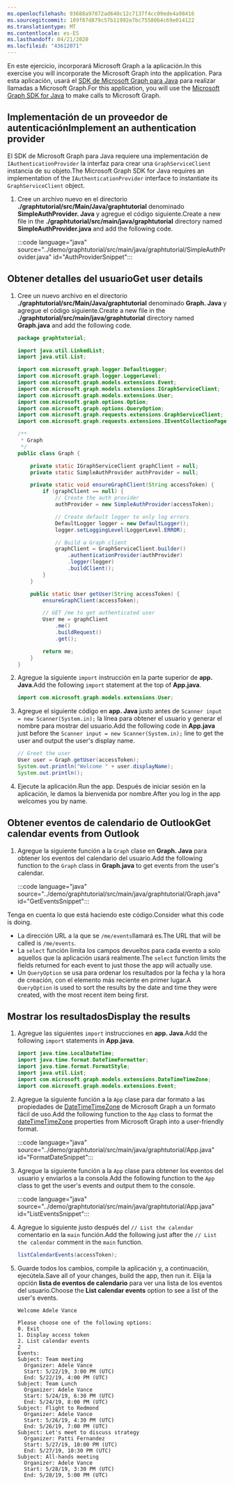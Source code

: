 ```yaml
---
ms.openlocfilehash: 93688a97872ad640c12c7137f4cc09ede4a98416
ms.sourcegitcommit: 189f87d879c57b11992e7bc75580b4c69e014122
ms.translationtype: MT
ms.contentlocale: es-ES
ms.lasthandoff: 04/21/2020
ms.locfileid: "43612071"
---
```

<!-- markdownlint-disable MD002 MD041 -->

<span data-ttu-id="6bf80-101">En este ejercicio, incorporará Microsoft Graph a la aplicación.</span><span class="sxs-lookup"><span data-stu-id="6bf80-101">In this exercise you will incorporate the Microsoft Graph into the application.</span></span> <span data-ttu-id="6bf80-102">Para esta aplicación, usará el [SDK de Microsoft Graph para Java](https://github.com/microsoftgraph/msgraph-sdk-java) para realizar llamadas a Microsoft Graph.</span><span class="sxs-lookup"><span data-stu-id="6bf80-102">For this application, you will use the [Microsoft Graph SDK for Java](https://github.com/microsoftgraph/msgraph-sdk-java) to make calls to Microsoft Graph.</span></span>

## <a name="implement-an-authentication-provider"></a><span data-ttu-id="6bf80-103">Implementación de un proveedor de autenticación</span><span class="sxs-lookup"><span data-stu-id="6bf80-103">Implement an authentication provider</span></span>

<span data-ttu-id="6bf80-104">El SDK de Microsoft Graph para Java requiere una implementación de `IAuthenticationProvider` la interfaz para crear una `GraphServiceClient` instancia de su objeto.</span><span class="sxs-lookup"><span data-stu-id="6bf80-104">The Microsoft Graph SDK for Java requires an implementation of the `IAuthenticationProvider` interface to instantiate its `GraphServiceClient` object.</span></span>

1. <span data-ttu-id="6bf80-105">Cree un archivo nuevo en el directorio **./graphtutorial/src/Main/Java/graphtutorial** denominado **SimpleAuthProvider. Java** y agregue el código siguiente.</span><span class="sxs-lookup"><span data-stu-id="6bf80-105">Create a new file in the **./graphtutorial/src/main/java/graphtutorial** directory named **SimpleAuthProvider.java** and add the following code.</span></span>

    :::code language="java" source="../demo/graphtutorial/src/main/java/graphtutorial/SimpleAuthProvider.java" id="AuthProviderSnippet":::

## <a name="get-user-details"></a><span data-ttu-id="6bf80-106">Obtener detalles del usuario</span><span class="sxs-lookup"><span data-stu-id="6bf80-106">Get user details</span></span>

1. <span data-ttu-id="6bf80-107">Cree un nuevo archivo en el directorio **./graphtutorial/src/Main/Java/graphtutorial** denominado **Graph. Java** y agregue el código siguiente.</span><span class="sxs-lookup"><span data-stu-id="6bf80-107">Create a new file in the **./graphtutorial/src/main/java/graphtutorial** directory named **Graph.java** and add the following code.</span></span>

    ```java
    package graphtutorial;

    import java.util.LinkedList;
    import java.util.List;

    import com.microsoft.graph.logger.DefaultLogger;
    import com.microsoft.graph.logger.LoggerLevel;
    import com.microsoft.graph.models.extensions.Event;
    import com.microsoft.graph.models.extensions.IGraphServiceClient;
    import com.microsoft.graph.models.extensions.User;
    import com.microsoft.graph.options.Option;
    import com.microsoft.graph.options.QueryOption;
    import com.microsoft.graph.requests.extensions.GraphServiceClient;
    import com.microsoft.graph.requests.extensions.IEventCollectionPage;

    /**
     * Graph
     */
    public class Graph {

        private static IGraphServiceClient graphClient = null;
        private static SimpleAuthProvider authProvider = null;

        private static void ensureGraphClient(String accessToken) {
            if (graphClient == null) {
                // Create the auth provider
                authProvider = new SimpleAuthProvider(accessToken);

                // Create default logger to only log errors
                DefaultLogger logger = new DefaultLogger();
                logger.setLoggingLevel(LoggerLevel.ERROR);

                // Build a Graph client
                graphClient = GraphServiceClient.builder()
                    .authenticationProvider(authProvider)
                    .logger(logger)
                    .buildClient();
            }
        }

        public static User getUser(String accessToken) {
            ensureGraphClient(accessToken);

            // GET /me to get authenticated user
            User me = graphClient
                .me()
                .buildRequest()
                .get();

            return me;
        }
    }
    ```

1. <span data-ttu-id="6bf80-108">Agregue la siguiente `import` instrucción en la parte superior de **app. Java**.</span><span class="sxs-lookup"><span data-stu-id="6bf80-108">Add the following `import` statement at the top of **App.java**.</span></span>

    ```java
    import com.microsoft.graph.models.extensions.User;
    ```

1. <span data-ttu-id="6bf80-109">Agregue el siguiente código en **app. Java** justo antes de `Scanner input = new Scanner(System.in);` la línea para obtener el usuario y generar el nombre para mostrar del usuario.</span><span class="sxs-lookup"><span data-stu-id="6bf80-109">Add the following code in **App.java** just before the `Scanner input = new Scanner(System.in);` line to get the user and output the user's display name.</span></span>

    ```java
    // Greet the user
    User user = Graph.getUser(accessToken);
    System.out.println("Welcome " + user.displayName);
    System.out.println();
    ```

1. <span data-ttu-id="6bf80-110">Ejecute la aplicación.</span><span class="sxs-lookup"><span data-stu-id="6bf80-110">Run the app.</span></span> <span data-ttu-id="6bf80-111">Después de iniciar sesión en la aplicación, le damos la bienvenida por nombre.</span><span class="sxs-lookup"><span data-stu-id="6bf80-111">After you log in the app welcomes you by name.</span></span>

## <a name="get-calendar-events-from-outlook"></a><span data-ttu-id="6bf80-112">Obtener eventos de calendario de Outlook</span><span class="sxs-lookup"><span data-stu-id="6bf80-112">Get calendar events from Outlook</span></span>

1. <span data-ttu-id="6bf80-113">Agregue la siguiente función a la `Graph` clase en **Graph. Java** para obtener los eventos del calendario del usuario.</span><span class="sxs-lookup"><span data-stu-id="6bf80-113">Add the following function to the `Graph` class in **Graph.java** to get events from the user's calendar.</span></span>

    :::code language="java" source="../demo/graphtutorial/src/main/java/graphtutorial/Graph.java" id="GetEventsSnippet":::

<span data-ttu-id="6bf80-114">Tenga en cuenta lo que está haciendo este código.</span><span class="sxs-lookup"><span data-stu-id="6bf80-114">Consider what this code is doing.</span></span>

- <span data-ttu-id="6bf80-115">La dirección URL a la que se `/me/events`llamará es.</span><span class="sxs-lookup"><span data-stu-id="6bf80-115">The URL that will be called is `/me/events`.</span></span>
- <span data-ttu-id="6bf80-116">La `select` función limita los campos devueltos para cada evento a solo aquellos que la aplicación usará realmente.</span><span class="sxs-lookup"><span data-stu-id="6bf80-116">The `select` function limits the fields returned for each event to just those the app will actually use.</span></span>
- <span data-ttu-id="6bf80-117">Un `QueryOption` se usa para ordenar los resultados por la fecha y la hora de creación, con el elemento más reciente en primer lugar.</span><span class="sxs-lookup"><span data-stu-id="6bf80-117">A `QueryOption` is used to sort the results by the date and time they were created, with the most recent item being first.</span></span>

## <a name="display-the-results"></a><span data-ttu-id="6bf80-118">Mostrar los resultados</span><span class="sxs-lookup"><span data-stu-id="6bf80-118">Display the results</span></span>

1. <span data-ttu-id="6bf80-119">Agregue las siguientes `import` instrucciones en **app. Java**.</span><span class="sxs-lookup"><span data-stu-id="6bf80-119">Add the following `import` statements in **App.java**.</span></span>

    ```java
    import java.time.LocalDateTime;
    import java.time.format.DateTimeFormatter;
    import java.time.format.FormatStyle;
    import java.util.List;
    import com.microsoft.graph.models.extensions.DateTimeTimeZone;
    import com.microsoft.graph.models.extensions.Event;
    ```

1. <span data-ttu-id="6bf80-120">Agregue la siguiente función a la `App` clase para dar formato a las propiedades de [DateTimeTimeZone](/graph/api/resources/datetimetimezone?view=graph-rest-1.0) de Microsoft Graph a un formato fácil de uso.</span><span class="sxs-lookup"><span data-stu-id="6bf80-120">Add the following function to the `App` class to format the [dateTimeTimeZone](/graph/api/resources/datetimetimezone?view=graph-rest-1.0) properties from Microsoft Graph into a user-friendly format.</span></span>

    :::code language="java" source="../demo/graphtutorial/src/main/java/graphtutorial/App.java" id="FormatDateSnippet":::

1. <span data-ttu-id="6bf80-121">Agregue la siguiente función a la `App` clase para obtener los eventos del usuario y enviarlos a la consola.</span><span class="sxs-lookup"><span data-stu-id="6bf80-121">Add the following function to the `App` class to get the user's events and output them to the console.</span></span>

    :::code language="java" source="../demo/graphtutorial/src/main/java/graphtutorial/App.java" id="ListEventsSnippet":::

1. <span data-ttu-id="6bf80-122">Agregue lo siguiente justo después del `// List the calendar` comentario en la `main` función.</span><span class="sxs-lookup"><span data-stu-id="6bf80-122">Add the following just after the `// List the calendar` comment in the `main` function.</span></span>

    ```java
    listCalendarEvents(accessToken);
    ```

1. <span data-ttu-id="6bf80-123">Guarde todos los cambios, compile la aplicación y, a continuación, ejecútela.</span><span class="sxs-lookup"><span data-stu-id="6bf80-123">Save all of your changes, build the app, then run it.</span></span> <span data-ttu-id="6bf80-124">Elija la opción **lista de eventos de calendario** para ver una lista de los eventos del usuario.</span><span class="sxs-lookup"><span data-stu-id="6bf80-124">Choose the **List calendar events** option to see a list of the user's events.</span></span>

    ```Shell
    Welcome Adele Vance

    Please choose one of the following options:
    0. Exit
    1. Display access token
    2. List calendar events
    2
    Events:
    Subject: Team meeting
      Organizer: Adele Vance
      Start: 5/22/19, 3:00 PM (UTC)
      End: 5/22/19, 4:00 PM (UTC)
    Subject: Team Lunch
      Organizer: Adele Vance
      Start: 5/24/19, 6:30 PM (UTC)
      End: 5/24/19, 8:00 PM (UTC)
    Subject: Flight to Redmond
      Organizer: Adele Vance
      Start: 5/26/19, 4:30 PM (UTC)
      End: 5/26/19, 7:00 PM (UTC)
    Subject: Let's meet to discuss strategy
      Organizer: Patti Fernandez
      Start: 5/27/19, 10:00 PM (UTC)
      End: 5/27/19, 10:30 PM (UTC)
    Subject: All-hands meeting
      Organizer: Adele Vance
      Start: 5/28/19, 3:30 PM (UTC)
      End: 5/28/19, 5:00 PM (UTC)
    ```
